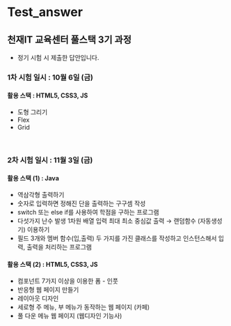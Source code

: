 # Test_answer

## 천재IT 교육센터 풀스택 3기 과정
* 정기 시험 시 제출한 답안입니다.

### 1차 시험 일시 : 10월 6일 (금)
#### 활용 스택 : HTML5, CSS3, JS  
  * 도형 그리기
  * Flex
  * Grid
<br>

### 2차 시험 일시 : 11월 3일 (금)
#### 활용 스택 (1) : Java
  * 역삼각형 출력하기
  * 숫자로 입력하면 정해진 단을 출력하는 구구셈 작성
  * switch 또는 else if를 사용하여 학점을 구하는 프로그램
  * 다섯가지 난수 발생 1차원 배열 입력 최대 최소 중심값 출력 → 랜덤함수 (자동생성기) 이용하기
  * 필드 3개와 멤버 함수(입,출력) 두 가지를 가진 클래스를 작성하고 인스턴스해서 입력, 출력을 처리하는 프로그램
#### 활용 스택 (2) : HTML5, CSS3, JS
  * 컴포넌트 7가지 이상을 이용한 폼 - 인풋
  * 반응형 웹 페이지 만들기
  * 레이아웃 디자인
  * 세로형 주 메뉴, 부 메뉴가 동작하는 웹 페이지 (카페)
  * 풀 다운 메뉴 웹 페이지 (웹디자인 기능사)
